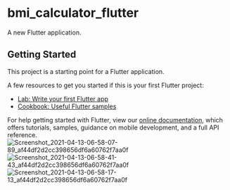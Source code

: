 # bmi_calculator_flutter

A new Flutter application.

## Getting Started

This project is a starting point for a Flutter application.

A few resources to get you started if this is your first Flutter project:

- [Lab: Write your first Flutter app](https://flutter.dev/docs/get-started/codelab)
- [Cookbook: Useful Flutter samples](https://flutter.dev/docs/cookbook)

For help getting started with Flutter, view our
[online documentation](https://flutter.dev/docs), which offers tutorials,
samples, guidance on mobile development, and a full API reference.
![Screenshot_2021-04-13-06-58-07-89_af44df2d2cc398656df6a60762f7aa0f](https://user-images.githubusercontent.com/73331825/114483432-f26ec200-9c25-11eb-9d27-900258d5cde8.jpg)
![Screenshot_2021-04-13-06-58-41-43_af44df2d2cc398656df6a60762f7aa0f](https://user-images.githubusercontent.com/73331825/114483436-f39fef00-9c25-11eb-9eb5-70565956c816.jpg)
![Screenshot_2021-04-13-06-58-17-13_af44df2d2cc398656df6a60762f7aa0f](https://user-images.githubusercontent.com/73331825/114483440-f4d11c00-9c25-11eb-8fa7-ea398a438b06.jpg)
